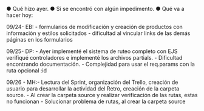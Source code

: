 ● Qué hizo ayer.
● Si se encontró con algún impedimento.
● Qué va a hacer hoy:

09/24- EB: - formularios de modificación y creación de productos con información y estilos solicitados
           - dificultad al vincular links de las demás páginas en los formularios

09/25- DP: - Ayer implementé el sistema de ruteo completo con EJS verifiqué controladores e implementé los archivos partials.
           - Dificultad encontrando documentación.
           - Complejidad para usar el req.params con la ruta opcional :id
            
09/26 - MH:- Lectura del Sprint, organización del Trello, creación de usuario para desarrollar la actividad del Retro, creación de la carpeta source.
           - Al crear la carpeta source y realizar verificación de las rutas, estas no funcionan 
           - Solucionar problema de rutas, al crear la carpeta source

